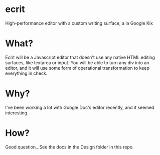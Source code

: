 # ecrit
High-performance editor with a custom writing surface, a la Google Kix

# What?
Ecrit will be a Javascript editor that doesn't use any native HTML editing surfaces, like textarea or input. You will be able to turn any div into an editor, and it will use some form of operational transformation to keep everything in check.

# Why?
I've been working a lot with Google Doc's editor recently, and it seemed interesting.

# How?
Good question...See the docs in the Design folder in this repo.